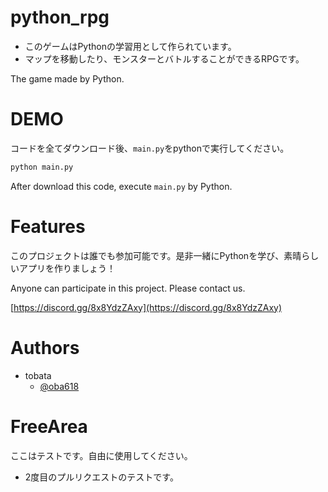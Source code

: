 # python_rpg
- このゲームはPythonの学習用として作られています。
- マップを移動したり、モンスターとバトルすることができるRPGです。

The game made by Python.

# DEMO
コードを全てダウンロード後、`main.py`をpythonで実行してください。
```python
python main.py
```

After download this code, execute `main.py` by Python.

# Features
このプロジェクトは誰でも参加可能です。是非一緒にPythonを学び、素晴らしいアプリを作りましょう！

Anyone can participate in this project. Please contact us.

[https://discord.gg/8x8YdzZAxy](https://discord.gg/8x8YdzZAxy)

# Authors
- tobata
  - [@oba618](https://twitter.com/oba618)

# FreeArea
ここはテストです。自由に使用してください。

- 2度目のプルリクエストのテストです。